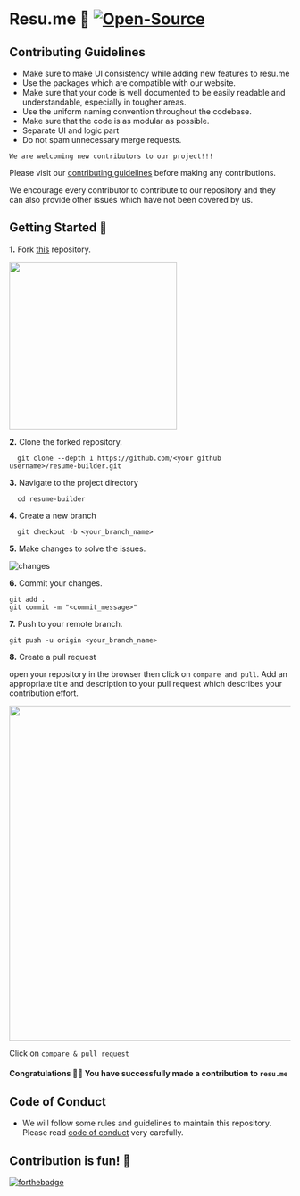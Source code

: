# Resu.me 📑 <a href="https://github.com/vivek201102/resume-builder/"><img src="https://badges.frapsoft.com/os/v2/open-source.svg" alt="Open-Source"/></a>


## Contributing Guidelines

- Make sure to make UI consistency while adding new features to resu.me
- Use the packages which are compatible with our website.
- Make sure that your code is well documented to be easily readable and understandable, especially in tougher areas.
- Use the uniform naming convention throughout the codebase.
- Make sure that the code is as modular as possible.
- Separate UI and logic part
- Do not spam unnecessary merge requests.

  
`We are welcoming new contributors to our project!!!`

Please visit our [contributing guidelines](./.github/contributing.md) before making any contributions.
  
We encourage every contributor to contribute to our repository and they can also provide other issues which have not been covered by us.


## Getting Started 🚀
  
  **1.** Fork [this](https://github.com/vivek201102/resume-builder) repository.

  <img src="https://user-images.githubusercontent.com/41269164/70219309-9a3eca80-176a-11ea-8a4d-1bd701d07314.png" width=300>

  **2.**  Clone the forked repository.

      git clone --depth 1 https://github.com/<your github username>/resume-builder.git

  **3.** Navigate to the project directory

      cd resume-builder

  **4.** Create a new branch

      git checkout -b <your_branch_name>

  **5.** Make changes to solve the issues.

  ![changes](https://media.giphy.com/media/QNFhOolVeCzPQ2Mx85/200w_d.gif)

  **6.** Commit your changes.

    git add .
    git commit -m "<commit_message>"

  **7.** Push to your remote branch.

    git push -u origin <your_branch_name>

  **8.** Create a pull request

  open your repository in the browser then click on `compare and pull`. Add an appropriate title and description to your pull request which describes your contribution effort.
  
  <img src="https://user-images.githubusercontent.com/41269164/70219707-47194780-176b-11ea-96c2-d0c401ddb1e0.png" width=600>

  Click on `compare & pull request`
  
####  Congratulations 🎉🎉 You have successfully made a contribution to `resu.me`


## Code of Conduct
  - We will follow some rules and guidelines to maintain this repository. Please read [code of conduct](./code_of_conduct.md) very carefully.

## Contribution is fun! 🧡

[![forthebadge](https://forthebadge.com/images/badges/built-with-love.svg)](https://forthebadge.com)